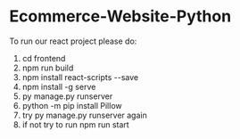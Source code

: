 # Ecommerce-Website-Python

To run our react project please do:

1. cd frontend
2. npm run build
3. npm install react-scripts --save
4. npm install -g serve
5. py manage.py runserver
6. python -m pip install Pillow
7. try py manage.py runserver again
8. if not try to run npm run start
